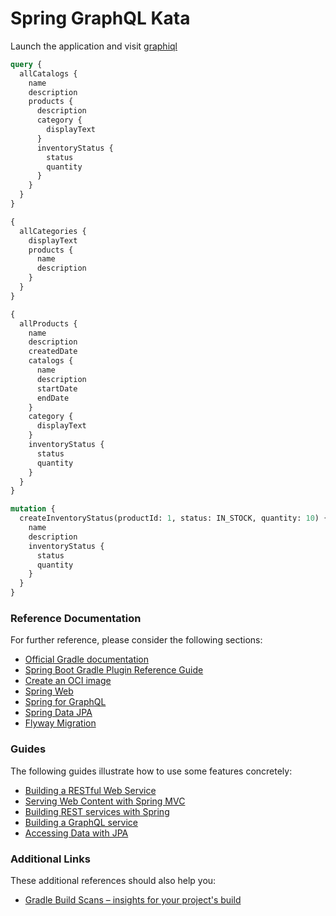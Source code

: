 # Spring GraphQL Kata

Launch the application and visit [graphiql](http://localhost:8080/graphiql)

```graphql
query {
  allCatalogs {
    name
    description
    products {
      description
      category {
        displayText
      }
      inventoryStatus {
        status
        quantity
      }
    }
  }
}
```

```graphql
{
  allCategories {
    displayText
    products {
      name
      description
    }
  }
}
```

```graphql
{
  allProducts {
    name
    description
    createdDate
    catalogs {
      name
      description
      startDate
      endDate
    }
    category {
      displayText
    }
    inventoryStatus {
      status
      quantity
    }
  }
}
```

```graphql
mutation {
  createInventoryStatus(productId: 1, status: IN_STOCK, quantity: 10) {
    name
    description
    inventoryStatus {
      status
      quantity
    }
  }
}
```

### Reference Documentation
For further reference, please consider the following sections:

* [Official Gradle documentation](https://docs.gradle.org)
* [Spring Boot Gradle Plugin Reference Guide](https://docs.spring.io/spring-boot/docs/3.3.1/gradle-plugin/reference/html/)
* [Create an OCI image](https://docs.spring.io/spring-boot/docs/3.3.1/gradle-plugin/reference/html/#build-image)
* [Spring Web](https://docs.spring.io/spring-boot/docs/3.3.1/reference/htmlsingle/index.html#web)
* [Spring for GraphQL](https://docs.spring.io/spring-boot/docs/3.3.1/reference/htmlsingle/index.html#web.graphql)
* [Spring Data JPA](https://docs.spring.io/spring-boot/docs/3.3.1/reference/htmlsingle/index.html#data.sql.jpa-and-spring-data)
* [Flyway Migration](https://docs.spring.io/spring-boot/docs/3.3.1/reference/htmlsingle/index.html#howto.data-initialization.migration-tool.flyway)

### Guides
The following guides illustrate how to use some features concretely:

* [Building a RESTful Web Service](https://spring.io/guides/gs/rest-service/)
* [Serving Web Content with Spring MVC](https://spring.io/guides/gs/serving-web-content/)
* [Building REST services with Spring](https://spring.io/guides/tutorials/rest/)
* [Building a GraphQL service](https://spring.io/guides/gs/graphql-server/)
* [Accessing Data with JPA](https://spring.io/guides/gs/accessing-data-jpa/)

### Additional Links
These additional references should also help you:

* [Gradle Build Scans – insights for your project's build](https://scans.gradle.com#gradle)